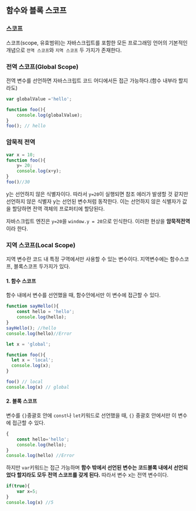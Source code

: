 ## 함수와 블록 스코프

### 스코프
스코프(scope, 유효범위)는 자바스크립트를 포함한 모든 프로그래밍 언어의 기본적인 개념으로 `전역 스코프`와 `지역 스코프` 두 가지가 존재한다.

### 전역 스코프(Global Scope)
전역 변수를 선언하면 자바스크립트 코드 어디에서든 접근 가능하다.(함수 내부라 할지라도)

```js
var globalValue ='hello';

function foo(){
    console.log(globalValue);
}
foo(); // hello
```

### 암묵적 전역

```js
var x = 10;
function foo(){
    y= 20;
    console.log(x+y);
}
foo()//30
```
y는 선언하지 않은 식별자이다. 따라서 `y=20`이 실행되면 참조 에러가 발생할 것 같지만 선언하지 않은 식별자 y는 선언된 변수처럼 동작한다. 이는 선언하지 않은 식별자가 값을 할당하면 전역 객체의 프로퍼티에 할당된다.   

자바스크립트 엔진은 `y=20`을 `window.y = 20`으로 인식한다. 이러한 현상을 **암묵적전역** 이라 한다.


### 지역 스코프(Local Scope)
지역 변수란  코드 내 특정 구역에서만 사용할 수 있는 변수이다. 지역변수에는 함수스코프, 블록스코프 두가지가 있다.

#### 1. 함수 스코프
함수 내에서 변수를 선언했을 때, 함수안에서만 이 변수에 접근할 수 있다.

```js
function sayHello(){
    const hello = 'hello';
    console.log(hello);
}
sayHello(); //hello
console.log(hello)//Error
```

```js
let x = 'global';

function foo(){
  let x = 'local';
  console.log(x);
}

foo() // local
console.log(x) // global
```

#### 2. 블록 스코프

변수를 `{}`중괄호 안에 `const`나 `let`키워드로 선언했을 때, `{}` 중괄호 안에서만 이 변수에 접근할 수 있다.

```js
{
    const hello='hello';
    console.log(hello); 
}
console.log(hello) //Error
```

하지만 `var`키워드는 접근 가능하며 **함수 밖에서 선언된 변수는 코드블록 내에서 선언되었다 할지라도 모두 전역 스코프를 갖게 된다.** 따라서 변수 x는 전역 변수이다.

```js
if(true){
    var x=5;
}
console.log(x) //5
```